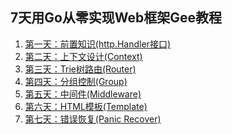 7天用Go从零实现Web框架Gee教程
--

1. [第一天：前置知识(http.Handler接口)](https://geektutu.com/post/gee-day1.html)
2. [第二天：上下文设计(Context)]()
3. [第三天：Trie树路由(Router)]()
4. [第四天：分组控制(Group)]()
5. [第五天：中间件(Middleware)]()
6. [第六天：HTML模板(Template)]()
7. [第七天：错误恢复(Panic Recover)]()

